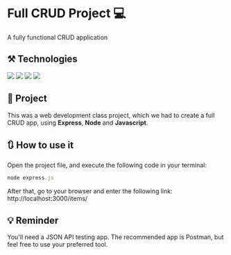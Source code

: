 # Full CRUD Project 💻

A fully functional CRUD application

## ⚒️ Technologies
<div>
 <img src="https://img.shields.io/badge/TypeScript-007ACC?style=for-the-badge&logo=typescript&logoColor=white">
 <img src="[https://img.shields.io/badge/React-20232A?style=for-the-badge&logo=react&logoColor=61DAFB](https://img.shields.io/badge/Express.js-404D59?style=for-the-badge)">
 <img src="[https://img.shields.io/badge/Tailwind_CSS-38B2AC?style=for-the-badge&logo=tailwind-css&logoColor=white](https://img.shields.io/badge/SQLite-07405E?style=for-the-badge&logo=sqlite&logoColor=white)">
 <img src="[[https://img.shields.io/badge/Tailwind_CSS-38B2AC?style=for-the-badge&logo=tailwind-css&logoColor=white](https://img.shields.io/badge/SQLite-07405E?style=for-the-badge&logo=sqlite&logoColor=white)](https://img.shields.io/badge/Node.js-43853D?style=for-the-badge&logo=node.js&logoColor=white)">
</div>

## 📁 Project
This was a web development class project, which we had to create a full CRUD app, using **Express**, **Node** and **Javascript**. 


## 🔃 How to use it
Open the project file, and execute the following code in your terminal:
~~~javascript
node express.js
~~~
After that, go to your browser and enter the following link:
http://localhost:3000/items/

## 💡 Reminder

You'll need a JSON API testing app. The recommended app is Postman, but feel free to use your preferred tool.
